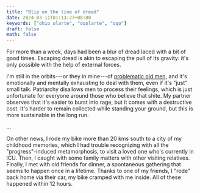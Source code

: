 ```yaml
---
title: "Blip on the line of dread"
date: 2024-03-11T01:13:27+08:00
keywords: ["ohio olarte", "oqolarte", "oqo"]
draft: false
math: false
---
```


For more than a week, days had been a blur of dread laced with a bit of
good times. Escaping dread is akin to escaping the pull of its gravity:
it's only possible with the help of external forces.

I'm still in the orbits---or they in mine---of [problematic old men](/169), and it's emotionally and mentally exhausting to deal with
them, even if it's "just" small talk. Patriarchy disallows men to process
their feelings, which is just unfortunate for everyone around those who
believe that shite. My partner observes that it's easier to burst into
rage, but it comes with a destructive cost. It's harder to remain
collected while standing your ground, but this is more sustainable in
the long run.

...

On other news, I rode my bike more than 20 kms south to a city of
my childhood memories, which I had trouble recognizing with all the
"progress"-induced metamorphosis, to visit a loved one who's currently
in ICU. Then, I caught with some family matters with other visiting
relatives. Finally, I met with old friends for dinner, a spontaneous
gathering that seems to happen once in a lifetime. Thanks to one of my
friends, I "rode" back home via their car, my bike cramped with me
inside. All of these happened within 12 hours.
